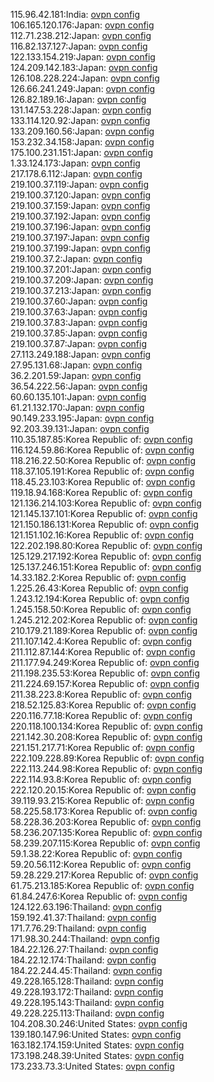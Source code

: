 115.96.42.181:India: [ovpn config](vpn/115_96_42_181.ovpn)  
106.165.120.176:Japan: [ovpn config](vpn/106_165_120_176.ovpn)  
112.71.238.212:Japan: [ovpn config](vpn/112_71_238_212.ovpn)  
116.82.137.127:Japan: [ovpn config](vpn/116_82_137_127.ovpn)  
122.133.154.219:Japan: [ovpn config](vpn/122_133_154_219.ovpn)  
124.209.142.183:Japan: [ovpn config](vpn/124_209_142_183.ovpn)  
126.108.228.224:Japan: [ovpn config](vpn/126_108_228_224.ovpn)  
126.66.241.249:Japan: [ovpn config](vpn/126_66_241_249.ovpn)  
126.82.189.16:Japan: [ovpn config](vpn/126_82_189_16.ovpn)  
131.147.53.228:Japan: [ovpn config](vpn/131_147_53_228.ovpn)  
133.114.120.92:Japan: [ovpn config](vpn/133_114_120_92.ovpn)  
133.209.160.56:Japan: [ovpn config](vpn/133_209_160_56.ovpn)  
153.232.34.158:Japan: [ovpn config](vpn/153_232_34_158.ovpn)  
175.100.231.151:Japan: [ovpn config](vpn/175_100_231_151.ovpn)  
1.33.124.173:Japan: [ovpn config](vpn/1_33_124_173.ovpn)  
217.178.6.112:Japan: [ovpn config](vpn/217_178_6_112.ovpn)  
219.100.37.119:Japan: [ovpn config](vpn/219_100_37_119.ovpn)  
219.100.37.120:Japan: [ovpn config](vpn/219_100_37_120.ovpn)  
219.100.37.159:Japan: [ovpn config](vpn/219_100_37_159.ovpn)  
219.100.37.192:Japan: [ovpn config](vpn/219_100_37_192.ovpn)  
219.100.37.196:Japan: [ovpn config](vpn/219_100_37_196.ovpn)  
219.100.37.197:Japan: [ovpn config](vpn/219_100_37_197.ovpn)  
219.100.37.199:Japan: [ovpn config](vpn/219_100_37_199.ovpn)  
219.100.37.2:Japan: [ovpn config](vpn/219_100_37_2.ovpn)  
219.100.37.201:Japan: [ovpn config](vpn/219_100_37_201.ovpn)  
219.100.37.209:Japan: [ovpn config](vpn/219_100_37_209.ovpn)  
219.100.37.213:Japan: [ovpn config](vpn/219_100_37_213.ovpn)  
219.100.37.60:Japan: [ovpn config](vpn/219_100_37_60.ovpn)  
219.100.37.63:Japan: [ovpn config](vpn/219_100_37_63.ovpn)  
219.100.37.83:Japan: [ovpn config](vpn/219_100_37_83.ovpn)  
219.100.37.85:Japan: [ovpn config](vpn/219_100_37_85.ovpn)  
219.100.37.87:Japan: [ovpn config](vpn/219_100_37_87.ovpn)  
27.113.249.188:Japan: [ovpn config](vpn/27_113_249_188.ovpn)  
27.95.131.68:Japan: [ovpn config](vpn/27_95_131_68.ovpn)  
36.2.201.59:Japan: [ovpn config](vpn/36_2_201_59.ovpn)  
36.54.222.56:Japan: [ovpn config](vpn/36_54_222_56.ovpn)  
60.60.135.101:Japan: [ovpn config](vpn/60_60_135_101.ovpn)  
61.21.132.170:Japan: [ovpn config](vpn/61_21_132_170.ovpn)  
90.149.233.195:Japan: [ovpn config](vpn/90_149_233_195.ovpn)  
92.203.39.131:Japan: [ovpn config](vpn/92_203_39_131.ovpn)  
110.35.187.85:Korea Republic of: [ovpn config](vpn/110_35_187_85.ovpn)  
116.124.59.86:Korea Republic of: [ovpn config](vpn/116_124_59_86.ovpn)  
118.216.22.50:Korea Republic of: [ovpn config](vpn/118_216_22_50.ovpn)  
118.37.105.191:Korea Republic of: [ovpn config](vpn/118_37_105_191.ovpn)  
118.45.23.103:Korea Republic of: [ovpn config](vpn/118_45_23_103.ovpn)  
119.18.94.168:Korea Republic of: [ovpn config](vpn/119_18_94_168.ovpn)  
121.136.214.103:Korea Republic of: [ovpn config](vpn/121_136_214_103.ovpn)  
121.145.137.101:Korea Republic of: [ovpn config](vpn/121_145_137_101.ovpn)  
121.150.186.131:Korea Republic of: [ovpn config](vpn/121_150_186_131.ovpn)  
121.151.102.16:Korea Republic of: [ovpn config](vpn/121_151_102_16.ovpn)  
122.202.198.80:Korea Republic of: [ovpn config](vpn/122_202_198_80.ovpn)  
125.129.217.192:Korea Republic of: [ovpn config](vpn/125_129_217_192.ovpn)  
125.137.246.151:Korea Republic of: [ovpn config](vpn/125_137_246_151.ovpn)  
14.33.182.2:Korea Republic of: [ovpn config](vpn/14_33_182_2.ovpn)  
1.225.26.43:Korea Republic of: [ovpn config](vpn/1_225_26_43.ovpn)  
1.243.12.194:Korea Republic of: [ovpn config](vpn/1_243_12_194.ovpn)  
1.245.158.50:Korea Republic of: [ovpn config](vpn/1_245_158_50.ovpn)  
1.245.212.202:Korea Republic of: [ovpn config](vpn/1_245_212_202.ovpn)  
210.179.21.189:Korea Republic of: [ovpn config](vpn/210_179_21_189.ovpn)  
211.107.142.4:Korea Republic of: [ovpn config](vpn/211_107_142_4.ovpn)  
211.112.87.144:Korea Republic of: [ovpn config](vpn/211_112_87_144.ovpn)  
211.177.94.249:Korea Republic of: [ovpn config](vpn/211_177_94_249.ovpn)  
211.198.235.53:Korea Republic of: [ovpn config](vpn/211_198_235_53.ovpn)  
211.224.69.157:Korea Republic of: [ovpn config](vpn/211_224_69_157.ovpn)  
211.38.223.8:Korea Republic of: [ovpn config](vpn/211_38_223_8.ovpn)  
218.52.125.83:Korea Republic of: [ovpn config](vpn/218_52_125_83.ovpn)  
220.116.77.18:Korea Republic of: [ovpn config](vpn/220_116_77_18.ovpn)  
220.118.100.134:Korea Republic of: [ovpn config](vpn/220_118_100_134.ovpn)  
221.142.30.208:Korea Republic of: [ovpn config](vpn/221_142_30_208.ovpn)  
221.151.217.71:Korea Republic of: [ovpn config](vpn/221_151_217_71.ovpn)  
222.109.228.89:Korea Republic of: [ovpn config](vpn/222_109_228_89.ovpn)  
222.113.244.98:Korea Republic of: [ovpn config](vpn/222_113_244_98.ovpn)  
222.114.93.8:Korea Republic of: [ovpn config](vpn/222_114_93_8.ovpn)  
222.120.20.15:Korea Republic of: [ovpn config](vpn/222_120_20_15.ovpn)  
39.119.93.215:Korea Republic of: [ovpn config](vpn/39_119_93_215.ovpn)  
58.225.58.173:Korea Republic of: [ovpn config](vpn/58_225_58_173.ovpn)  
58.228.36.203:Korea Republic of: [ovpn config](vpn/58_228_36_203.ovpn)  
58.236.207.135:Korea Republic of: [ovpn config](vpn/58_236_207_135.ovpn)  
58.239.207.115:Korea Republic of: [ovpn config](vpn/58_239_207_115.ovpn)  
59.1.38.22:Korea Republic of: [ovpn config](vpn/59_1_38_22.ovpn)  
59.20.56.112:Korea Republic of: [ovpn config](vpn/59_20_56_112.ovpn)  
59.28.229.217:Korea Republic of: [ovpn config](vpn/59_28_229_217.ovpn)  
61.75.213.185:Korea Republic of: [ovpn config](vpn/61_75_213_185.ovpn)  
61.84.247.6:Korea Republic of: [ovpn config](vpn/61_84_247_6.ovpn)  
124.122.63.196:Thailand: [ovpn config](vpn/124_122_63_196.ovpn)  
159.192.41.37:Thailand: [ovpn config](vpn/159_192_41_37.ovpn)  
171.7.76.29:Thailand: [ovpn config](vpn/171_7_76_29.ovpn)  
171.98.30.244:Thailand: [ovpn config](vpn/171_98_30_244.ovpn)  
184.22.126.27:Thailand: [ovpn config](vpn/184_22_126_27.ovpn)  
184.22.12.174:Thailand: [ovpn config](vpn/184_22_12_174.ovpn)  
184.22.244.45:Thailand: [ovpn config](vpn/184_22_244_45.ovpn)  
49.228.165.128:Thailand: [ovpn config](vpn/49_228_165_128.ovpn)  
49.228.193.172:Thailand: [ovpn config](vpn/49_228_193_172.ovpn)  
49.228.195.143:Thailand: [ovpn config](vpn/49_228_195_143.ovpn)  
49.228.225.113:Thailand: [ovpn config](vpn/49_228_225_113.ovpn)  
104.208.30.246:United States: [ovpn config](vpn/104_208_30_246.ovpn)  
139.180.147.96:United States: [ovpn config](vpn/139_180_147_96.ovpn)  
163.182.174.159:United States: [ovpn config](vpn/163_182_174_159.ovpn)  
173.198.248.39:United States: [ovpn config](vpn/173_198_248_39.ovpn)  
173.233.73.3:United States: [ovpn config](vpn/173_233_73_3.ovpn)  
